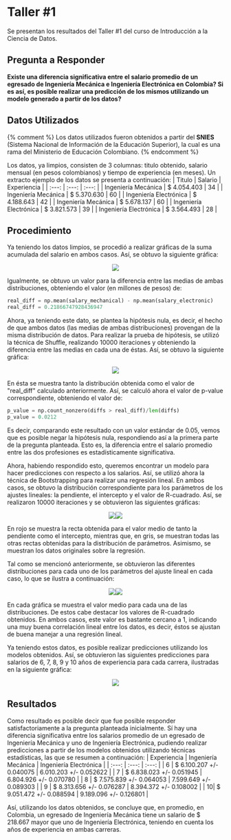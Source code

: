 # Taller #1
Se presentan los resultados del Taller #1 del curso de Introducción a la Ciencia de Datos.

## Pregunta a Responder
**Existe una diferencia significativa entre el salario promedio de un egresado de Ingeniería Mecánica e Ingeniería Electrónica en Colombia? Si es así, es posible realizar una predicción de los mismos utilizando un modelo generado a partir de los datos?**

## Datos Utilizados
{% comment %}
Los datos utilizados fueron obtenidos a partir del **SNIES** (Sistema Nacional de Información de la Educación Superior), la cual es una rama del Ministerio de Educación Colombiano.
{% endcomment %}

Los datos, ya limpios, consisten de 3 columnas: titulo obtenido, salario mensual (en pesos colombianos) y tiempo de experiencia (en meses). Un extracto ejemplo de los datos se presenta a continuación:
| Titulo | Salario | Experiencia |
| :---: | :---: | :---: |
| Ingeniería Mecánica | $ 4.054.403 | 34 |
| Ingeniería Mecánica | $ 5.370.630 | 60 |
| Ingeniería Electrónica | $ 4.188.643 | 42 |
| Ingeniería Mecánica | $ 5.678.137 | 60 |
| Ingeniería Electrónica | $ 3.821.573 | 39 |
| Ingeniería Electrónica | $ 3.564.493 | 28 |

## Procedimiento
Ya teniendo los datos limpios, se procedió a realizar gráficas de la suma acumulada del salario en ambos casos. Así, se obtuvo la siguiente gráfica:

<p align="center">
  <img src="https://github.com/dfdiazc/IntroCienciaDatos1/blob/main/results/cumulative_distribution.png?raw=true">
</p>

Igualmente, se obtuvo un valor para la diferencia entre las medias de ambas distribuciones, obteniendo el valor (en millones de pesos) de:

```python
real_diff = np.mean(salary_mechanical) - np.mean(salary_electronic)
real_diff = 0.21866747928436947
```

Ahora, ya teniendo este dato, se plantea la hipótesis nula, es decir, el hecho de que ambos datos (las medias de ambas distribuciones) provengan de la misma distribución de datos. Para realizar la prueba de hipótesis, se utilizó la técnica de Shuffle, realizando 10000 iteraciones y obteniendo la diferencia entre las medias en cada una de éstas. Así, se obtuvo la siguiente gráfica:

<p align="center">
  <img src="https://github.com/dfdiazc/IntroCienciaDatos1/blob/main/results/mean_diff_distribution.png?raw=true">
</p>

En ésta se muestra tanto la distribución obtenida como el valor de "real_diff" calculado anteriormente. Así, se calculó ahora el valor de p-value correspondiente, obteniendo el valor de:

```python
p_value = np.count_nonzero(diffs > real_diff)/len(diffs)
p_value = 0.0212
```

Es decir, comparando este resultado con un valor estándar de 0.05, vemos que es posible negar la hipótesis nula, respondiendo así a la primera parte de la pregunta planteada. Esto es, la diferencia entre el salario promedio entre las dos profesiones es estadísticamente significativa.

Ahora, habiendo respondido esto, queremos encontrar un modelo para hacer predicciones con respecto a los salarios. Así, se utilizó ahora la técnica de Bootstrapping para realizar una regresión lineal. En ambos casos, se obtuvo la distribución correspondiente para los parámetros de los ajustes lineales: la pendiente, el intercepto y el valor de R-cuadrado. Así, se realizaron 10000 iteraciones y se obtuvieron las siguientes gráficas:

<p align="center">
  <img src="https://github.com/dfdiazc/IntroCienciaDatos1/blob/main/results/linear_regression_mechanical.png?raw=true"><img src="https://github.com/dfdiazc/IntroCienciaDatos1/blob/main/results/linear_regression_electronic.png?raw=true">
</p>

En rojo se muestra la recta obtenida para el valor medio de tanto la pendiente como el intercepto, mientras que, en gris, se muestran todas las otras rectas obtenidas para la distribución de parámetros. Asimismo, se muestran los datos originales sobre la regresión.

Tal como se mencionó anteriormente, se obtuvieron las diferentes distribuciones para cada uno de los parámetros del ajuste lineal en cada caso, lo que se ilustra a continuación:

<p align="center">
  <img src="https://github.com/dfdiazc/IntroCienciaDatos1/blob/main/results/linear_distributions_mechanical.png?raw=true"><img src="https://github.com/dfdiazc/IntroCienciaDatos1/blob/main/results/linear_distributions_electronic.png?raw=true">
</p>

En cada gráfica se muestra el valor medio para cada una de las distribuciones. De estos cabe destacar los valores de R-cuadrado obtenidos. En ambos casos, este valor es bastante cercano a 1, indicando una muy buena correlación lineal entre los datos, es decir, éstos se ajustan de buena manejar a una regresión lineal.

Ya teniendo estos datos, es posible realizar predicciones utilizando los modelos obtenidos. Así, se obtuvieron las siguientes predicciones para salarios de 6, 7, 8, 9 y 10 años de experiencia para cada carrera, ilustradas en la siguiente gráfica:

<p align="center">
  <img src="https://github.com/dfdiazc/IntroCienciaDatos1/blob/main/results/predictions.png?raw=true">
</p>

## Resultados
Como resultado es posible decir que fue posible responder satisfactoriamente a la pregunta planteada inicialmente. Sí hay una diferencia significativa entre los salarios promedio de un egresado de Ingeniería Mecánica y uno de Ingeniería Electrónica, pudiendo realizar predicciones a partir de los modelos obtenidos utilizando técnicas estadísticas, las que se resumen a continuación:
| Experiencia | Ingeniería Mecánica | Ingeniería Electrónica |
| :---: | :---: | :---: |
| 6 | $ 6.100.207 +/- 0.040075 | 6.010.203 +/- 0.052622 |
| 7 | $ 6.838.023 +/- 0.051945 | 6.804.926 +/- 0.070780 |
| 8 | $ 7.575.839 +/- 0.064053 | 7.599.649 +/- 0.089303 |
| 9 | $ 8.313.656 +/- 0.076287 | 8.394.372 +/- 0.108002 |
| 10| $ 9.051.472 +/- 0.088594 | 9.189.096 +/- 0.126801 |

Así, utilizando los datos obtenidos, se concluye que, en promedio, en Colombia, un egresado de Ingeniería Mecánica tiene un salario de $ 218.667 mayor que uno de Ingeniería Electrónica, teniendo en cuenta los años de experiencia en ambas carreras.
